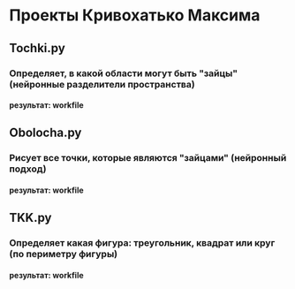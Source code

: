 # Проекты Кривохатько Максима
## Tochki.py
### Определяет, в какой области могут быть "зайцы" (нейронные разделители пространства)
#### результат: workfile
## Obolocha.py
### Рисует все точки, которые являются "зайцами" (нейронный подход)
#### результат: workfile
## TKK.py
### Определяет какая фигура: треугольник, квадрат или круг (по периметру фигуры)
#### результат: workfile
